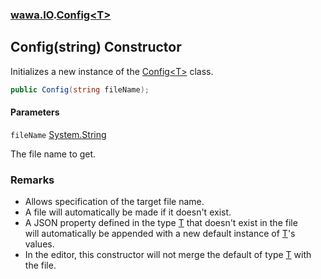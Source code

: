 ### [wawa.IO](wawa.IO.md 'wawa.IO').[Config&lt;T&gt;](Config{T}.md 'wawa.IO.Config<T>')

## Config(string) Constructor

Initializes a new instance of the [Config&lt;T&gt;](Config{T}.md 'wawa.IO.Config<T>') class.

```csharp
public Config(string fileName);
```
#### Parameters

<a name='wawa.IO.Config_T_.Config(string).fileName'></a>

`fileName` [System.String](https://docs.microsoft.com/en-us/dotnet/api/System.String 'System.String')

The file name to get.

### Remarks
- Allows specification of the target file name.  
- A file will automatically be made if it doesn't exist.  
- A JSON property defined in the type [T](Config{T}.md#wawa.IO.Config_T_.T 'wawa.IO.Config<T>.T') that doesn't exist in the file  
  will automatically be appended with a new default instance of [T](Config{T}.md#wawa.IO.Config_T_.T 'wawa.IO.Config<T>.T')'s values.  
- In the editor, this constructor will not merge the default of type [T](Config{T}.md#wawa.IO.Config_T_.T 'wawa.IO.Config<T>.T') with the file.